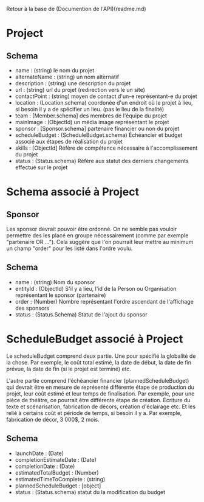 Retour à la base de (Documention de l'API)(readme.md)

# Project


## Schema
- name : (string) le nom du projet
- alternateName : (string) un nom alternatif
- description : (string) une description du projet
- url : (string) url du projet (redirection vers le un site)
- contactPoint : (string) moyen de contact d'un-e représentant-e du projet
- location : (Location.schema) coordonée d'un endroit où le projet à lieu, si besoin il y a de spécifier un lieu. (pas le lieu de la finalité)
- team : [Member.schema] des membres de l'équipe du projet
- mainImage : (ObjectId) un média image représentant le projet
- sponsor : [Sponsor.schema] partenaire financier ou non du projet
- scheduleBudget : (ScheduleBudget.schema) Échéancier et budget associé aux étapes de réalisation du projet
- skills : [ObjectId] Réfère de compétence nécessaire à l'accomplissement du projet
- status : (Status.schema) Réfère aux statut des derniers changements effectué sur le projet



# Schema associé à Project
## Sponsor
Les sponsor devrait pouvoir être ordonné. On ne semble pas vouloir permettre des les placé en groupe nécessairement (comme par exemple "partenaire OR ..."). Cela suggère que l'on pourrait leur mettre au minimum un champ "order" pour les listé dans l'ordre voulu.

## Schema
- name : (string) Nom du sponsor
- entityId : (ObjectId) S'il y a lieu, l'id de la Person ou Organisation représentant le sponsor (partenaire)
- order : (Number) Nombre représentant l'ordre ascendant de l'affichage des sponsors
- status : (Status.Schema) Statut de l'ajout du sponsor


# ScheduleBudget associé à Project
Le scheduleBudget comprend deux partie. Une pour spécifié la globalité de la chose. Par exemple, le coût total estimé, la date de début, la date de fin prévue, la date de fin (si le projet est terminé) etc.

L'autre partie comprend l'échéancier financier (plannedScheduleBudget) qui devrait être en mesure de représenté différente étape de production du projet, leur coût estimé et leur temps de finalisation. Par exemple, pour une pièce de théâtre, ce pourrait être différente étape de création. Écriture du texte et scénarisation, fabrication de décors, création d'éclairage etc. Et les relié à certains coût et période de temps, si besoin il y a. Par exemple, fabrication de décor, 3 000$, 2 mois.

## Schema
- launchDate : (Date)
- completionEstimateDate : (Date)
- completionDate : (Date)
- estimatedTotalBudget : (Number)
- estimatedTimeToComplete : (string)
- plannedScheduleBudget : [object]
- status : (Status.schema) statut du la modification du budget